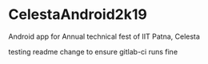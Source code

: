 # CelestaAndroid2k19
Android app for Annual technical fest of IIT Patna, Celesta

testing readme change to ensure gitlab-ci runs fine
